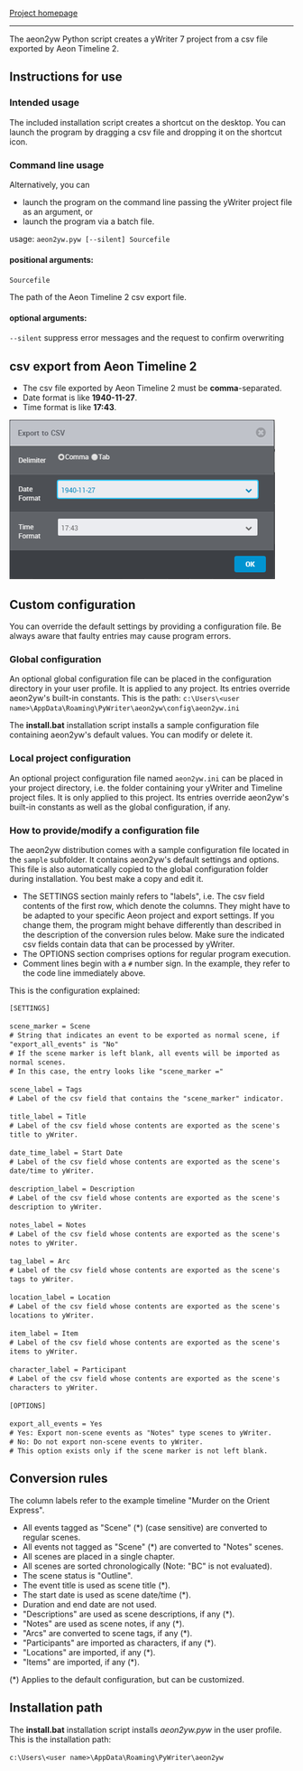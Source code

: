 [Project homepage](https://peter88213.github.io/aeon2yw)

------------------------------------------------------------------

The aeon2yw Python script creates a yWriter 7 project from a csv file exported by Aeon Timeline 2.

## Instructions for use

### Intended usage

The included installation script creates a shortcut on the desktop. You can launch the program by dragging a csv file and dropping it on the shortcut icon. 

### Command line usage

Alternatively, you can

- launch the program on the command line passing the yWriter project file as an argument, or
- launch the program via a batch file.

usage: `aeon2yw.pyw [--silent] Sourcefile`

#### positional arguments:

`Sourcefile` 

The path of the Aeon Timeline 2 csv export file.

#### optional arguments:

`--silent`  suppress error messages and the request to confirm overwriting


## csv export from Aeon Timeline 2

- The csv file exported by Aeon Timeline 2 must be **comma**-separated.
- Date format is like **1940-11-27**.
- Time format is like **17:43**.


![Aeon 2 csv export settings](Screenshots/Aeon2_export_settings.png)


## Custom configuration

You can override the default settings by providing a configuration file. Be always aware that faulty entries may cause program errors. 

### Global configuration

An optional global configuration file can be placed in the configuration directory in your user profile. It is applied to any project. Its entries override aeon2yw's built-in constants. This is the path:
`c:\Users\<user name>\AppData\Roaming\PyWriter\aeon2yw\config\aeon2yw.ini`
  
The **install.bat** installation script installs a sample configuration file containing aeon2yw's default values. You can modify or delete it. 

### Local project configuration

An optional project configuration file named `aeon2yw.ini` can be placed in your project directory, i.e. the folder containing your yWriter and Timeline project files. It is only applied to this project. Its entries override aeon2yw's built-in constants as well as the global configuration, if any.

### How to provide/modify a configuration file

The aeon2yw distribution comes with a sample configuration file located in the `sample` subfolder. It contains aeon2yw's default settings and options. This file is also automatically copied to the global configuration folder during installation. You best make a copy and edit it.

- The SETTINGS section mainly refers to "labels", i.e. The csv field contents of the first row, which denote the columns. They might have to be adapted to your specific Aeon project and export settings. If you change them, the program might behave differently than described in the description of the conversion rules below. Make sure the indicated csv fields contain data that can be processed by yWriter.
- The OPTIONS section comprises options for regular program execution. 
- Comment lines begin with a `#` number sign. In the example, they refer to the code line immediately above.

This is the configuration explained: 

```
[SETTINGS]

scene_marker = Scene
# String that indicates an event to be exported as normal scene, if "export_all_events" is "No"
# If the scene marker is left blank, all events will be imported as normal scenes.
# In this case, the entry looks like "scene_marker ="

scene_label = Tags
# Label of the csv field that contains the "scene_marker" indicator.

title_label = Title
# Label of the csv field whose contents are exported as the scene's title to yWriter.

date_time_label = Start Date
# Label of the csv field whose contents are exported as the scene's date/time to yWriter.

description_label = Description
# Label of the csv field whose contents are exported as the scene's description to yWriter.

notes_label = Notes
# Label of the csv field whose contents are exported as the scene's notes to yWriter.

tag_label = Arc
# Label of the csv field whose contents are exported as the scene's tags to yWriter.

location_label = Location
# Label of the csv field whose contents are exported as the scene's locations to yWriter.

item_label = Item
# Label of the csv field whose contents are exported as the scene's items to yWriter.

character_label = Participant
# Label of the csv field whose contents are exported as the scene's characters to yWriter.

[OPTIONS]

export_all_events = Yes
# Yes: Export non-scene events as "Notes" type scenes to yWriter.
# No: Do not export non-scene events to yWriter.
# This option exists only if the scene marker is not left blank.

```

## Conversion rules

The column labels refer to the example timeline "Murder on the Orient Express". 

-   All events tagged as "Scene" (*) (case sensitive) are converted to regular scenes.
-   All events not tagged as "Scene" (*) are converted to "Notes" scenes.
-   All scenes are placed in a single chapter.
-   All scenes are sorted chronologically (Note: "BC" is not evaluated). 
-   The scene status is "Outline". 
-	The event title is used as scene title (*).
- 	The start date is used as scene date/time (*).
-	Duration and end date are not used.
-   "Descriptions" are used as scene descriptions, if any (*).
-   "Notes" are used as scene notes, if any (*).
-	"Arcs" are converted to scene tags, if any (*).
-	"Participants" are imported as characters, if any (*).
-	"Locations" are imported, if any (*).
-	"Items" are imported, if any (*).

(*) Applies to the default configuration, but can be customized. 


## Installation path

The **install.bat** installation script installs *aeon2yw.pyw* in the user profile. This is the installation path: 

`c:\Users\<user name>\AppData\Roaming\PyWriter\aeon2yw`
    